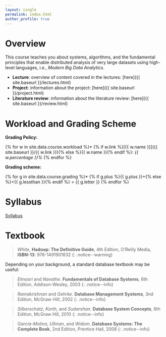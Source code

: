 ```yaml
---
layout: single
permalink: index.html
author_profile: true
---
```


# Overview

This course teaches you about systems, algorithms, and the fundamental principles that enable distributed analysis of very large datasets using high-level languages, i.e., *Modern Big Data Analytics*.

 <!-- * **Getting started**: install Java and familize yourself with tools: [here]({{ site.baseurl }}/bootstrap.html) -->
* **Lecture**: overview of content covered in the lectures: [here]({{ site.baseurl }}/lectures.html)
* **Project**: information about the project: [here]({{ site.baseurl }}/project.html)
* **Literature review**: information about the literature review: [here]({{ site.baseurl }}/review.html)


# Workload and Grading Scheme

**Grading Policy:**

{% for w in site.data.course.workload %}* {% if w.link %}[{{ w.name }}]({{ site.baseurl }}/{{ w.link }}){% else %}{{ w.name }}{% endif %}: *{{ w.percentage }}%*
{% endfor %}

**Grading scheme:**

{% for g in site.data.course.grading %}* {% if g.plus %}{{ g.plus }}+{% else %}<{{ g.lessthan }}{% endif %} = {{ g.letter }}
{% endfor %}


# Syllabus

<a href="{{ site.data.course.syllabus  }}"><i class="far fa-file-pdf"></i> Syllabus</a>

# Textbook

>*White*, **Hadoop: The Definitive Guide**, 4th Edition, O’Reilly Media, **ISBN-13**: 978-1491901632
{: .notice--warning}

Depending on your background, a standard database textbook may be useful:

>*Elmasri* and *Navathe*. **Fundamentals of Database Systems**, 6th Edition, Addison-Wesley, 2003
{: .notice--info}

>*Ramakrishnan* and *Gehrke*. **Database Management Systems**, 3nd Edition, McGraw-Hill, 2002
{: .notice--info}

>*Silberschatz*, *Korth*, and *Sudarshan*. **Database System Concepts**, 6th Edition, McGraw Hill, 2010
{: .notice--info}

>*Garcia-Molina*, *Ullman*, and *Widom*. **Database Systems: The Complete Book**, 2nd Edition, Prentice Hall, 2008
{: .notice--info}

